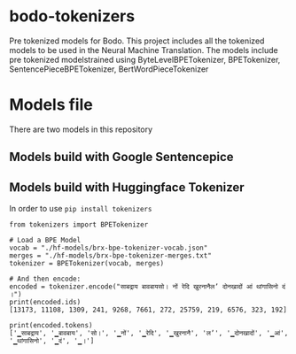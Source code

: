 # bodo-tokenizers
Pre tokenized models for Bodo. This project includes all the tokenized models to be used in the  Neural Machine Translation. The models include pre tokenized modelstrained using ByteLevelBPETokenizer,  BPETokenizer,  SentencePieceBPETokenizer,  BertWordPieceTokenizer
# Models file
There are two models in this repository
## Models build with Google Sentencepice

## Models build with Huggingface Tokenizer
In order to use
`pip install tokenizers`
```
from tokenizers import BPETokenizer

# Load a BPE Model
vocab = "./hf-models/brx-bpe-tokenizer-vocab.json"
merges = "./hf-models/brx-bpe-tokenizer-merges.txt"
tokenizer = BPETokenizer(vocab, merges)

# And then encode:
encoded = tokenizer.encode("साबद्राय बावबायसो। नों रेदि खुरनानैलʼ दोनखादों आं थांगासिनो दं ।")
print(encoded.ids)
[13173, 11108, 1309, 241, 9268, 7661, 272, 25759, 219, 6576, 323, 192]

print(encoded.tokens)
['▁साबद्राय', '▁बावबाय', 'सो।', '▁नों', '▁रेदि', '▁खुरनानै', 'लʼ', '▁दोनखादों', '▁आं', '▁थांगासिनो', '▁दं', '▁।']

```
